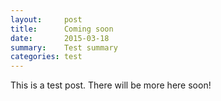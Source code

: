 ```yaml
---
layout:     post
title:      Coming soon
date:       2015-03-18
summary:    Test summary
categories: test
---
```


This is a test post. There will be more here soon!
